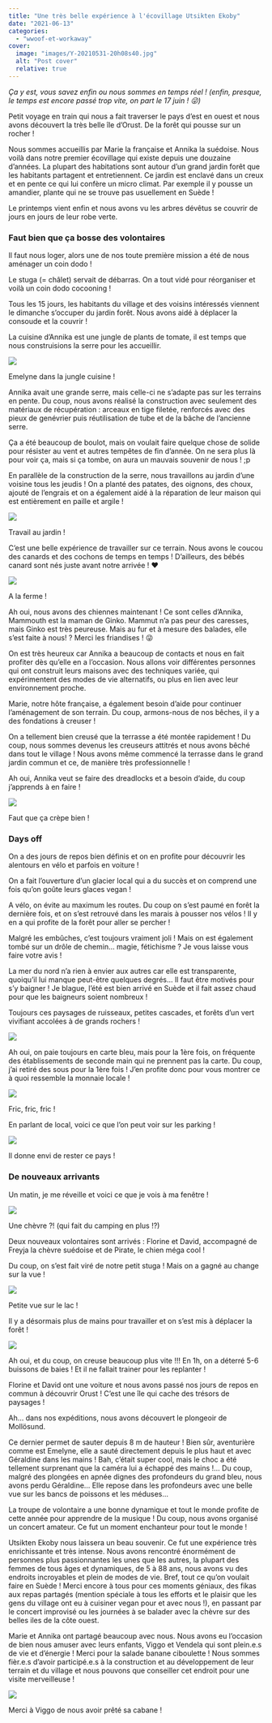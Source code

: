 ```yaml
---
title: "Une très belle expérience à l'écovillage Utsikten Ekoby"
date: "2021-06-13"
categories: 
  - "wwoof-et-workaway"
cover:
  image: "images/Y-20210531-20h08s40.jpg"
  alt: "Post cover"
  relative: true
---
```


_Ça y est, vous savez enfin ou nous sommes en temps réel ! (enfin, presque, le temps est encore passé trop vite, on part le 17 juin ! 😜)_

Petit voyage en train qui nous a fait traverser le pays d’est en ouest et nous avons découvert la très belle île d’Orust. De la forêt qui pousse sur un rocher !

Nous sommes accueillis par Marie la française et Annika la suédoise. Nous voilà dans notre premier écovillage qui existe depuis une douzaine d’années. La plupart des habitations sont autour d’un grand jardin forêt que les habitants partagent et entretiennent. Ce jardin est enclavé dans un creux et en pente ce qui lui confère un micro climat. Par exemple il y pousse un amandier, plante qui ne se trouve pas usuellement en Suède !

Le printemps vient enfin et nous avons vu les arbres dévêtus se couvrir de jours en jours de leur robe verte.

### Faut bien que ça bosse des volontaires

Il faut nous loger, alors une de nos toute première mission a été de nous aménager un coin dodo !

Le stuga (= châlet) servait de débarras. On a tout vidé pour réorganiser et voilà un coin dodo cocooning !

Tous les 15 jours, les habitants du village et des voisins intéressés viennent le dimanche s’occuper du jardin forêt. Nous avons aidé à déplacer la consoude et la couvrir !

La cuisine d’Annika est une jungle de plants de tomate, il est temps que nous construisions la serre pour les accueillir.

![](images/E-20210430-14h00s03.jpg)

Emelyne dans la jungle cuisine !

Annika avait une grande serre, mais celle-ci ne s’adapte pas sur les terrains en pente. Du coup, nous avons réalisé la construction avec seulement des matériaux de récupération : arceaux en tige filetée, renforcés avec des pieux de genévrier puis réutilisation de tube et de la bâche de l’ancienne serre.

Ça a été beaucoup de boulot, mais on voulait faire quelque chose de solide pour résister au vent et autres tempêtes de fin d’année. On ne sera plus là pour voir ça, mais si ça tombe, on aura un mauvais souvenir de nous ! ;p

En parallèle de la construction de la serre, nous travaillons au jardin d’une voisine tous les jeudis ! On a planté des patates, des oignons, des choux, ajouté de l’engrais et on a également aidé à la réparation de leur maison qui est entièrement en paille et argile !

![](images/G-20210513-09h56s51.jpg)

Travail au jardin !

C’est une belle expérience de travailler sur ce terrain. Nous avons le coucou des canards et des cochons de temps en temps ! D’ailleurs, des bébés canard sont nés juste avant notre arrivée ! ❤️

![](images/Cochon-Canard1.gif)

A la ferme !

Ah oui, nous avons des chiennes maintenant ! Ce sont celles d’Annika, Mammouth est la maman de Ginko. Mammut n’a pas peur des caresses, mais Ginko est très peureuse. Mais au fur et à mesure des balades, elle s’est faite à nous! ? Merci les friandises ! 😜

On est très heureux car Annika a beaucoup de contacts et nous en fait profiter dès qu’elle en a l’occasion. Nous allons voir différentes personnes qui ont construit leurs maisons avec des techniques variée, qui expérimentent des modes de vie alternatifs, ou plus en lien avec leur environnement proche.

Marie, notre hôte française, a également besoin d’aide pour continuer l’aménagement de son terrain. Du coup, armons-nous de nos bêches, il y a des fondations à creuser !

On a tellement bien creusé que la terrasse a été montée rapidement ! Du coup, nous sommes devenus les creuseurs attitrés et nous avons bêché dans tout le village ! Nous avons même commencé la terrasse dans le grand jardin commun et ce, de manière très professionnelle !

Ah oui, Annika veut se faire des dreadlocks et a besoin d’aide, du coup j’apprends à en faire !

![](images/M-20210521-20h16s19.jpg)

Faut que ça crèpe bien !

### Days off

On a des jours de repos bien définis et on en profite pour découvrir les alentours en vélo et parfois en voiture !

On a fait l’ouverture d’un glacier local qui a du succès et on comprend une fois qu’on goûte leurs glaces vegan !

A vélo, on évite au maximum les routes. Du coup on s’est paumé en forêt la dernière fois, et on s’est retrouvé dans les marais à pousser nos vélos ! Il y en a qui profite de la forêt pour aller se percher !

Malgré les embûches, c’est toujours vraiment joli ! Mais on est également tombé sur un drôle de chemin… magie, fétichisme ? Je vous laisse vous faire votre avis !

La mer du nord n’a rien à envier aux autres car elle est transparente, quoiqu’il lui manque peut-être quelques degrés… Il faut être motivés pour s’y baigner ! Je blague, l’été est bien arrivé en Suède et il fait assez chaud pour que les baigneurs soient nombreux !

Toujours ces paysages de ruisseaux, petites cascades, et forêts d’un vert vivifiant accolées à de grands rochers !

![](images/GIF-Foret.gif)

Ah oui, on paie toujours en carte bleu, mais pour la 1ère fois, on fréquente des établissements de seconde main qui ne prennent pas la carte. Du coup, j’ai retiré des sous pour la 1ère fois ! J’en profite donc pour vous montrer ce à quoi ressemble la monnaie locale !

![](images/T-20210521-14h02s47.jpg)

Fric, fric, fric !

En parlant de local, voici ce que l’on peut voir sur les parking !

![](images/20210523-11h03s51.jpg)

Il donne envi de rester ce pays !

### De nouveaux arrivants

Un matin, je me réveille et voici ce que je vois à ma fenêtre !

![](images/V-20210527-08h40s44.jpg)

Une chèvre ?! (qui fait du camping en plus !?)

Deux nouveaux volontaires sont arrivés : Florine et David, accompagné de Freyja la chèvre suédoise et de Pirate, le chien méga cool !

Du coup, on s’est fait viré de notre petit stuga ! Mais on a gagné au change sur la vue !

![](images/Y-20210531-20h08s40.jpg)

Petite vue sur le lac !

Il y a désormais plus de mains pour travailler et on s’est mis à déplacer la forêt !

![](images/GIF-Deforestation.gif)

Ah oui, et du coup, on creuse beaucoup plus vite !!! En 1h, on a déterré 5-6 buissons de baies ! Et il ne fallait trainer pour les replanter !

Florine et David ont une voiture et nous avons passé nos jours de repos en commun à découvrir Orust ! C’est une île qui cache des trésors de paysages !

Ah… dans nos expéditions, nous avons découvert le plongeoir de Mollösund.

Ce dernier permet de sauter depuis 8 m de hauteur ! Bien sûr, aventurière comme est Emelyne, elle a sauté directement depuis le plus haut et avec Géraldine dans les mains ! Bah, c’était super cool, mais le choc a été tellement surprenant que la caméra lui a échappé des mains !... Du coup, malgré des plongées en apnée dignes des profondeurs du grand bleu, nous avons perdu Géraldine… Elle repose dans les profondeurs avec une belle vue sur les bancs de poissons et les méduses…

La troupe de volontaire a une bonne dynamique et tout le monde profite de cette année pour apprendre de la musique ! Du coup, nous avons organisé un concert amateur. Ce fut un moment enchanteur pour tout le monde !

Utsikten Ekoby nous laissera un beau souvenir. Ce fut une expérience très enrichissante et très intense. Nous avons rencontré énormément de personnes plus passionnantes les unes que les autres, la plupart des femmes de tous âges et dynamiques, de 5 à 88 ans, nous avons vu des endroits incroyables et plein de modes de vie. Bref, tout ce qu’on voulait faire en Suède ! Merci encore à tous pour ces moments géniaux, des fikas aux repas partagés (mention spéciale à tous les efforts et le plaisir que les gens du village ont eu à cuisiner vegan pour et avec nous !), en passant par le concert improvisé ou les journées à se balader avec la chèvre sur des belles iles de la côte ouest.

Marie et Annika ont partagé beaucoup avec nous. Nous avons eu l’occasion de bien nous amuser avec leurs enfants, Viggo et Vendela qui sont plein.e.s de vie et d’énergie ! Merci pour la salade banane ciboulette ! Nous sommes fièr.e.s d’avoir participé.e.s à la construction et au développement de leur terrain et du village et nous pouvons que conseiller cet endroit pour une visite merveilleuse !

![](images/20210613_193154.jpg)

Merci à Viggo de nous avoir prêté sa cabane !
